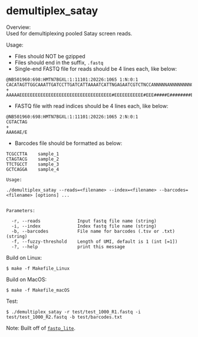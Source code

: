# demultiplex_satay

Overview:    
Used for demultiplexing pooled Satay screen reads.

Usage:    
- Files should NOT be gzipped
- Files should end in the suffix, `.fastq`
- Single-end FASTQ file for reads should be 4 lines each, like below:
```
@NB501960:698:HMTN7BGXL:1:11101:20226:1065 1:N:0:1
CACATAGTTGGCAAATTGATCCTTGATCATTAAAATCATTNGAGAATCGTCTNCCANNNNNANNNNNNNNGTNNTN
+
AAAAAEEEEEEEEEEEEEEEEEEEEEEEEEEEEEEEEEEE#EEEEEEEEEEE#EEE#####E########EE##E#
```
- FASTQ file with read indices should be 4 lines each, like below:
```
@NB501960:698:HMTN7BGXL:1:11101:20226:1065 2:N:0:1
CGTACTAG
+
AAA6AE/E
```
- Barcodes file should be formatted as below:
```
TCGCCTTA	sample_1
CTAGTACG	sample_2
TTCTGCCT	sample_3
GCTCAGGA	sample_4
```

```
Usage: 

./demultiplex_satay --reads=<filename> --index=<filename> --barcodes=<filename> [options] ...


Parameters:

  -r, --reads              Input fastq file name (string)
  -i, --index              Index fastq file name (string)
  -b, --barcodes           File name for barcodes (.tsv or .txt) (string)
  -f, --fuzzy-threshold    Length of UMI, default is 1 (int [=1])
  -?, --help               print this message

```

Build on Linux:
```
$ make -f Makefile_Linux
```

Build on MacOS:
```
$ make -f Makefile_macOS
```

Test:
```
$ ./demultiplex_satay -r test/test_1000_R1.fastq -i test/test_1000_R2.fastq -b test/barcodes.txt
```

Note:
Built off of [`fastp_lite`](https://github.com/XPRESSyourself/XPRESSpipe/tree/main/fastp_lite).